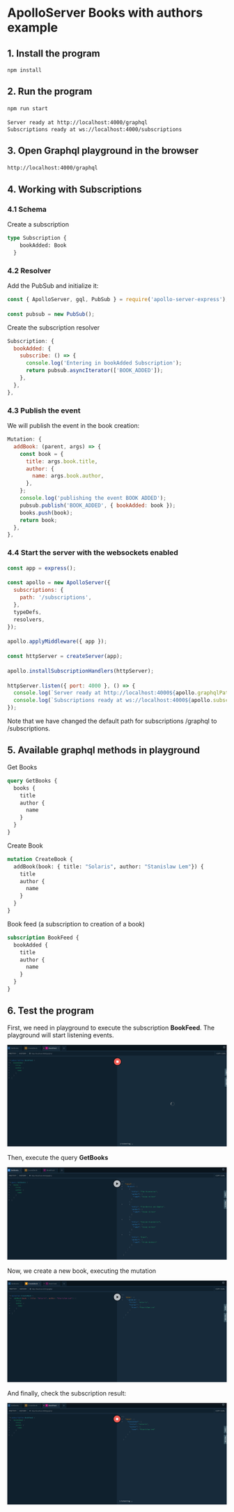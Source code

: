 # ApolloServer Books with authors example

## 1. Install the program

```shell
npm install
```

## 2. Run the program

```shell
npm run start

Server ready at http://localhost:4000/graphql
Subscriptions ready at ws://localhost:4000/subscriptions
```

## 3. Open Graphql playground in the browser

```html
http://localhost:4000/graphql
```

## 4. Working with Subscriptions

### 4.1 Schema

Create a subscription

```graphql
type Subscription {
    bookAdded: Book
  }
```

### 4.2 Resolver

Add the PubSub and initialize it:

```javascript
const { ApolloServer, gql, PubSub } = require('apollo-server-express');

const pubsub = new PubSub();
```

Create the subscription resolver

```javascript
Subscription: {
  bookAdded: {
    subscribe: () => {
      console.log('Entering in bookAdded Subscription');
      return pubsub.asyncIterator(['BOOK_ADDED']);
    },
  },
},
```

### 4.3 Publish the event

We will publish the event in the book creation:

```javascript
Mutation: {
  addBook: (parent, args) => {
    const book = {
      title: args.book.title,
      author: {
        name: args.book.author,
      },
    };
    console.log('publishing the event BOOK ADDED');
    pubsub.publish('BOOK_ADDED', { bookAdded: book });
    books.push(book);
    return book;
  },
},
```

### 4.4 Start the server with the websockets enabled

```javascript
const app = express();

const apollo = new ApolloServer({
  subscriptions: {
    path: '/subscriptions',
  },
  typeDefs,
  resolvers,
});

apollo.applyMiddleware({ app });

const httpServer = createServer(app);

apollo.installSubscriptionHandlers(httpServer);

httpServer.listen({ port: 4000 }, () => {
  console.log(`Server ready at http://localhost:4000${apollo.graphqlPath}`);
  console.log(`Subscriptions ready at ws://localhost:4000${apollo.subscriptionsPath}`);
});
```

Note that we have changed the default path for subscriptions /graphql to /subscriptions.

## 5. Available graphql methods in playground

Get Books

```graphql
query GetBooks {
  books {
    title
    author {
      name
    }
  }
}
```

Create Book

```graphql
mutation CreateBook {
  addBook(book: { title: "Solaris", author: "Stanislaw Lem"}) {
    title
    author {
      name
    }
  }
}
```

Book feed (a subscription to creation of a book)

```graphql
subscription BookFeed {
  bookAdded {
    title
    author {
      name
    }
  }
}
```

## 6. Test the program

First, we need in playground to execute the subscription __BookFeed__. The playground will start listening events.

![Subscription](./images/subscription.png)

Then, execute the query __GetBooks__

![Query](./images/query.png)

Now, we create a new book, executing the mutation

![Mutation](./images/mutation.png)

And finally, check the subscription result:

![Subscription Result](./images/subscription_result.png)
